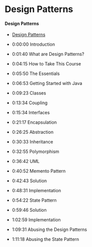 # Design Patterns

#### Design Patterns ####

- [Design Patterns](design-patterns/)

- 0:00:00 Introduction
- 0:01:40 What are Design Patterns? 
- 0:04:15 How to Take This Course 
- 0:05:50 The Essentials
- 0:06:53 Getting Started with Java 
- 0:09:23 Classes
- 0:13:34 Coupling
- 0:15:34 Interfaces
- 0:21:17 Encapsulation
- 0:26:25 Abstraction
- 0:30:33 Inheritance
- 0:32:55 Polymorphism
- 0:36:42 UML
- 0:40:52 Memento Pattern
- 0:42:43 Solution
- 0:48:31 Implementation
- 0:54:22 State Pattern
- 0:59:46 Solution
- 1:02:59 Implementation
- 1:09:31 Abusing the Design Patterns 
- 1:11:18 Abusing the State Pattern
